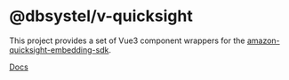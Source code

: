 # @dbsystel/v-quicksight

This project provides a set of Vue3 component wrappers for the [amazon-quicksight-embedding-sdk](https://github.com/awslabs/amazon-quicksight-embedding-sdk).

[Docs](https://dbsystel.github.io/v-quicksight/)

